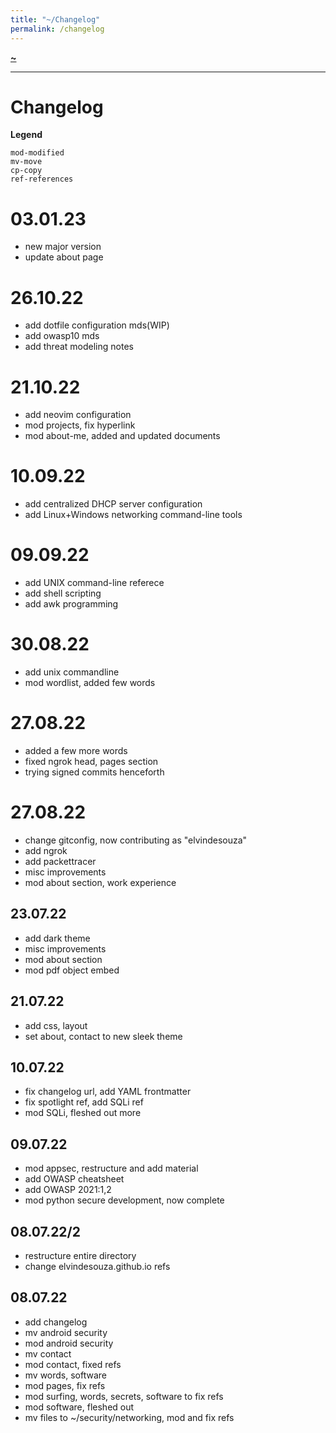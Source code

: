 ```yaml
---
title: "~/Changelog"
permalink: /changelog
---
```


**[~](README.md)**

---

# Changelog

**Legend**

```
mod-modified
mv-move
cp-copy
ref-references
```

# 03.01.23
- new major version
- update about page

# 26.10.22
- add dotfile configuration mds(WIP)
- add owasp10 mds
- add threat modeling notes

# 21.10.22
- add neovim configuration
- mod projects, fix hyperlink
- mod about-me, added and updated documents

# 10.09.22
- add centralized DHCP server configuration
- add Linux+Windows networking command-line tools

# 09.09.22
- add UNIX command-line referece
- add shell scripting
- add awk programming

# 30.08.22
- add unix commandline
- mod wordlist, added few words

# 27.08.22
- added a few more words
- fixed ngrok head, pages section
- trying signed commits henceforth

# 27.08.22
- change gitconfig, now contributing as "elvindesouza"
- add ngrok
- add packettracer
- misc improvements
- mod about section, work experience

## 23.07.22
- add dark theme
- misc improvements
- mod about section
- mod pdf object embed

## 21.07.22

- add css, layout
- set about, contact to new sleek theme

## 10.07.22

- fix changelog url, add YAML frontmatter
- fix spotlight ref, add SQLi ref
- mod SQLi, fleshed out more

## 09.07.22

- mod appsec, restructure and add material
- add OWASP cheatsheet
- add OWASP 2021:1,2
- mod python secure development, now complete

## 08.07.22/2

- restructure entire directory
- change elvindesouza.github.io refs

## 08.07.22

- add changelog
- mv android security
- mod android security
- mv contact
- mod contact, fixed refs
- mv words, software
- mod pages, fix refs
- mod surfing, words, secrets, software to fix refs
- mod software, fleshed out
- mv files to ~/security/networking, mod and fix refs
